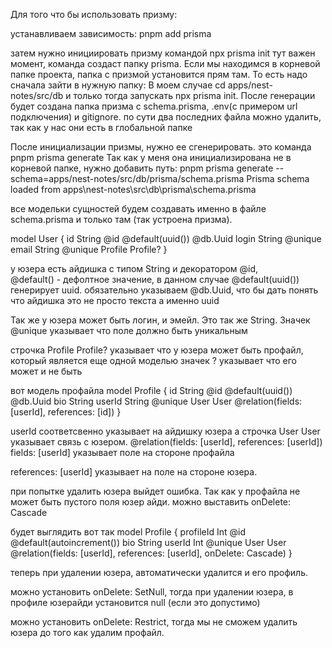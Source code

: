 Для того что бы использовать призму:

устанавливаем зависимость: pnpm add prisma

затем нужно инициировать призму командой npx prisma init
тут важен момент, команда создаст папку prisma. Если мы находимся в корневой папке проекта,
папка с призмой установится прям там. То есть надо сначала зайти в нужную папку:
В моем случае cd apps/nest-notes/src/db и только тогда запускать npx prisma init.
После генерации будет создана папка призма с schema.prisma, .env(с примером url подключения) и gitignore.
по сути два последних файла можно удалить, так как у нас они есть в глобальной папке

После инициализации призмы, нужно ее сгенерировать. это команда pnpm prisma generate
Так как у меня она инициализирована не в корневой папке, нужно добавить путь:
pnpm prisma generate --schema=apps/nest-notes/src/db/prisma/schema.prisma
Prisma schema loaded from apps\nest-notes\src\db\prisma\schema.prisma

все модельки сущностей будем создавать именно в файле schema.prisma и только там (так устроена призма).

model User {
id String @id @default(uuid()) @db.Uuid
login String @unique
email String @unique
Profile Profile?
}

у юзера есть айдишка с типом String и декоратором @id,  
@default() - дефолтное значение, в данном случае @default(uuid()) генерирует uuid.
обязательно указываем @db.Uuid, что бы дать понять что айдишка это не просто текста а именно uuid

Так же у юзера может быть логин, и эмейл. Это так же String. Значек @unique указывает что поле должно быть уникальным

строчка
Profile Profile? указывает что у юзера может быть
профайл, который является еще одной моделью
значек ? указывает что его может и не быть

вот модель профайла
model Profile {
id String @id @default(uuid()) @db.Uuid
bio String
userId String @unique
User User @relation(fields: [userId], references: [id])
}

userId соответсвенно указывает на айдишку юзера
а строчка
User User указывает связь с юзером.
@relation(fields: [userId], references: [userId])
fields: [userId] указывает поле на стороне профайла

references: [userId] указывает на поле на стороне юзера.

при попытке удалить юзера выйдет ошибка. Так как у профайла не может быть пустого поля юзер айди.
можно выставить onDelete: Cascade

будет выглядить вот так
model Profile {
profileId Int @id @default(autoincrement())
bio String
userId Int @unique
User User @relation(fields: [userId], references: [userId], onDelete: Cascade)
}

теперь при удалении юзера, автоматически удалится и его профиль.

можно установить onDelete: SetNull, тогда при удалении юзера, в профиле юзерайди установится null (если это допустимо)

можно установить onDelete: Restrict, тогда мы не сможем удалить юзера до того как удалим профайл.
